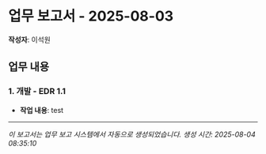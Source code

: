 # 업무 보고서 - 2025-08-03

**작성자**: 이석원

## 업무 내용

### 1. 개발 - EDR 1.1

- **작업 내용**: test

---

*이 보고서는 업무 보고 시스템에서 자동으로 생성되었습니다.*
*생성 시간: 2025-08-04 08:35:10*
